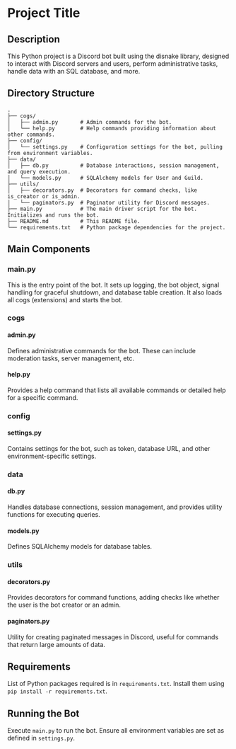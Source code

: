 # Project Title

## Description

This Python project is a Discord bot built using the disnake library, designed to interact with Discord servers and users, perform administrative tasks, handle data with an SQL database, and more.

## Directory Structure

```
.
├── cogs/
│   ├── admin.py       # Admin commands for the bot.
│   └── help.py        # Help commands providing information about other commands.
├── config/
│   └── settings.py    # Configuration settings for the bot, pulling from environment variables.
├── data/
│   ├── db.py          # Database interactions, session management, and query execution.
│   └── models.py      # SQLAlchemy models for User and Guild.
├── utils/
│   ├── decorators.py  # Decorators for command checks, like is_creator or is_admin.
│   └── paginators.py  # Paginator utility for Discord messages.
├── main.py            # The main driver script for the bot. Initializes and runs the bot.
├── README.md          # This README file.
└── requirements.txt   # Python package dependencies for the project.

```

## Main Components

### main.py

This is the entry point of the bot. It sets up logging, the bot object, signal handling for graceful shutdown, and database table creation. It also loads all cogs (extensions) and starts the bot.

### cogs

#### admin.py

Defines administrative commands for the bot. These can include moderation tasks, server management, etc.

#### help.py

Provides a help command that lists all available commands or detailed help for a specific command.

### config

#### settings.py

Contains settings for the bot, such as token, database URL, and other environment-specific settings.

### data

#### db.py

Handles database connections, session management, and provides utility functions for executing queries.

#### models.py

Defines SQLAlchemy models for database tables.

### utils

#### decorators.py

Provides decorators for command functions, adding checks like whether the user is the bot creator or an admin.

#### paginators.py

Utility for creating paginated messages in Discord, useful for commands that return large amounts of data.

## Requirements

List of Python packages required is in `requirements.txt`. Install them using `pip install -r requirements.txt`.

## Running the Bot

Execute `main.py` to run the bot. Ensure all environment variables are set as defined in `settings.py`.

